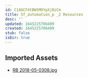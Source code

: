 ```yaml
---
id: C1AGCF4tBWSMOYpXjBzCm
title: Sf_automation_p _2 Resources
desc: ''
updated: 1645225706409
created: 1645225706409
stub: false
isDir: true
---
```

## Imported Assets
- [RB 2018-05-0308.jpg](/assets/rb-2018-05-0308.jpg)
